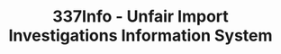 ---
bigquery: https://console.cloud.google.com/bigquery?p=patents-public-data&d=usitc_investigations&page=dataset&project=sheets-management-319211
citation: US International Trade Commission 337Info Unfair Import Investigations Information
  System
contributors: US International Trade Comission
cost: None
description: US International Trade Commission 337Info Unfair Import Investigations
  Information System contains data on investigations done under Section 337. Section
  337 declares the infringement of certain statutory intellectual property rights
  and other forms of unfair competition in import trade to be unlawful practices.
  Most Section 337 investigations involve allegations of patent or registered trademark
  infringement.
documentation: FAQ and tutorial available on the site
last_edit: Mon, 04 Apr 2022 19:10:40 GMT
location: https://pubapps2.usitc.gov/337external/
maintained_by: US International Trade Comission
schema_fields: '[''finalIdOnViolationIssue'', ''invUnfairAct'', ''investigationTermDate'',
  ''teoReliefGranted'', ''cafcAppeals'', ''currentActiveALJ'', ''docketNo'', ''markmanHearing'',
  ''publication_number'', ''aljAssigned'', ''gcAttorney'', ''complainant'', ''dateOfPublicationFrNotice'',
  ''finalDetViolation'', ''dateComplaintFiled'', ''startDateMarkmanHearing'', ''targetDate'',
  ''currentStatus'', ''endDateMarkmanHearing'', ''teoIdDueDate'', ''trademarkNumbers'',
  ''scheduledStartDateEvidHear'', ''id'', ''finalIdOnViolationDue'', ''lastUpdated'',
  ''actualEndDateEvidHear'', ''teoIdIssueDate'', ''copyrightNumbers'', ''title'',
  ''patentNumbers'', ''internalRemand'', ''finalDetNoViolation'', ''teoProceedingInvolved'',
  ''investigationNo'', ''ouiiParticipation'', ''actualStartDateEvidHear'', ''respondent'',
  ''patentNumber'', ''scheduledEndDateEvidHear'', ''ouiiAttorney'', ''reportingRequirements'',
  ''dateCreated'', ''investigationType'', ''issueDateOtherNonFinal'', ''htsNumbers'']'
shortname: unfair_import_investigations
tags:
- import
- legal
- trade
timeframe: 2008-2021 (prior to 2008 downloadable as a JSON file)
title: 337Info - Unfair Import Investigations Information System
uuid: 2721f5ec-e599-4890-9265-9706719fc71e
---